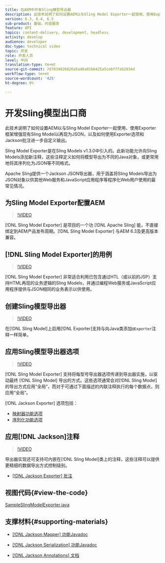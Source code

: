 ```yaml
---
title: 在AEM中开发Sling模型导出器
description: 此技术说明了如何设置AEM以与Sling Model Exporter一起使用、使用Exporter框架增强现有Sling Model以再现为JSON，以及如何使用Exporter选项和Jackson批注进一步自定义输出。
version: 6.3, 6.4, 6.5
sub-product: 基础，内容服务
feature: API
topics: content-delivery, development, headless
activity: develop
audience: developer
doc-type: technical video
topic: 开发
role: 开发人员
level: 中间
translation-type: tm+mt
source-git-commit: 7d7034026826a5a46a91b6425a5cebfffab2934d
workflow-type: tm+mt
source-wordcount: '425'
ht-degree: 0%

---
```



# 开发Sling模型出口商

此技术说明了如何设置AEM以与Sling Model Exporter一起使用、使用Exporter框架增强现有Sling Model以再现为JSON，以及如何使用Exporter选项和Jackson批注进一步自定义输出。

Sling Model Exporter是在Sling Models v1.3.0中引入的。此新功能允许向Sling Models添加新注释，这些注释定义如何将模型导出为不同的Java对象，或更常用地将其序列化为JSON等不同格式。

Apache Sling提供一个Jackson JSON导出器，用于涵盖将Sling Models导出为JSON对象以供其他Web服务和JavaScript应用程序等程序化Web用户使用的最常见情况。

## 为Sling Model Exporter配置AEM

>[!VIDEO](https://video.tv.adobe.com/v/16862/?quality=12&learn=on)

[!DNL Sling Model Exporter] 是项目的一个功 [!DNL Apache Sling] 能，不直接绑定到AEM产品发布周期。[!DNL Sling Model Exporter] 与AEM 6.3及更高版本兼容。

## [!DNL Sling Model Exporter]的用例

>[!VIDEO](https://video.tv.adobe.com/v/16863/?quality=12&learn=on)

[!DNL Sling Model Exporter] 非常适合利用已包含通过HTL（或以前的JSP）支持HTML再现的业务逻辑的Sling Models，并通过编程Web服务或JavaScript应用程序提供与JSON相同的业务表示以供使用。

## 创建Sling模型导出器

>[!VIDEO](https://video.tv.adobe.com/v/16864/?quality=12&learn=on)

在[!DNL Sling Model]上启用[!DNL Exporter]支持与向Java类添加`@Exporter`注释一样简单。

## 应用Sling模型导出器选项

>[!VIDEO](https://video.tv.adobe.com/v/16865/?quality=12&learn=on)

[!DNL Sling Model Exporter] 支持将每型号导出器选项传递到导出器实施，以驱动最终 [!DNL Sling Model] 导出的方式。这些选项通常会对[!DNL Sling Model]的导出方式应用“全局”，而对于可通过下面描述的内联注释执行的每个数据点，则应用“全局”。

[!DNL Jackson Exporter] 选项包括：

* [映射器功能选项](https://static.javadoc.io/com.fasterxml.jackson.core/jackson-databind/2.8.5/com/fasterxml/jackson/databind/MapperFeature.html)
* [序列化功能选项](https://static.javadoc.io/com.fasterxml.jackson.core/jackson-databind/2.8.5/com/fasterxml/jackson/databind/SerializationFeature.html)

## 应用[!DNL Jackson]注释

>[!VIDEO](https://video.tv.adobe.com/v/16866/?quality=12&learn=on)

导出器实现还可支持可内嵌在[!DNL Sling Model]类上的注释，这些注释可以提供更精细的数据导出方式控制级别。

* [[!DNL Jackson Exporter] 批注](https://github.com/FasterXML/jackson-annotations/wiki/Jackson-Annotations)

## 视图代码{#view-the-code}

[SampleSlingModelExporter.java](https://github.com/Adobe-Consulting-Services/acs-aem-samples/blob/master/core/src/main/java/com/adobe/acs/samples/models/SampleSlingModelExporter.java)

## 支撑材料{#supporting-materials}

* [[!DNL Jackson Mapper] 功能Javadoc](https://static.javadoc.io/com.fasterxml.jackson.core/jackson-databind/2.8.5/com/fasterxml/jackson/databind/MapperFeature.html)
* [[!DNL Jackson Serialization] 功能Javadoc](https://static.javadoc.io/com.fasterxml.jackson.core/jackson-databind/2.8.5/com/fasterxml/jackson/databind/SerializationFeature.html)

* [[!DNL Jackson Annotations] 文档](https://github.com/FasterXML/jackson-annotations/wiki/Jackson-Annotations)
